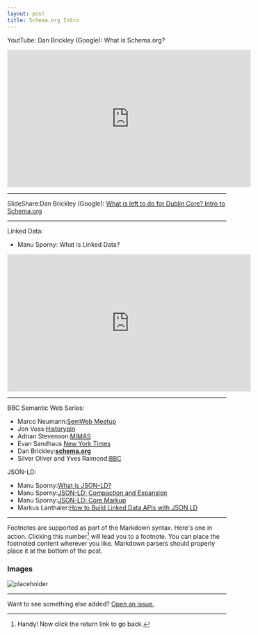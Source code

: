 ```yaml
---
layout: post
title: Schema.org Intro
---
```


YoutTube: Dan Brickley (Google): What is Schema.org?
<iframe width="560" height="315" src="https://www.youtube.com/embed/_-6mhdjE1XE" frameborder="0" allowfullscreen></iframe>

***
SlideShare:Dan Brickley (Google): [What is left to do for Dublin Core?  Intro to Schema.org](http://www.slideshare.net/danbri/what-is-left-to-do-dublin-core-2012-keynote)

***
Linked Data:
* Manu Sporny: What is Linked Data?
<iframe width="560" height="315" src="https://www.youtube.com/embed/4x_xzT5eF5Q" frameborder="0" allowfullscreen></iframe>

***
BBC Semantic Web Series:
* Marco Neumann:[SemWeb Meetup](https://youtu.be/8yUvgp-bZ5Q)
* Jon Voss:[Historypin](https://youtu.be/3D2vh7cLpFM)
* Adrian Stevenson:[MIMAS](https://youtu.be/R6VwJLNTUyM)
* Evan Sandhaus [New York Times](https://youtu.be/Xo10ShDK_F8)
* Dan Brickley:[__schema.org__](https://youtu.be/_-6mhdjE1XE)
* Silver Oliver and Yves Raimond:[BBC](https://youtu.be/sCnpSsxsb5U)

JSON-LD:
* Manu Sporny:[What is JSON-LD?](https://youtu.be/vioCbTo3C-4)
* Manu Sporny:[JSON-LD: Compaction and Expansion](https://youtu.be/Tm3fD89dqRE)
* Manu Sporny:[JSON-LD: Core Markup](https://youtu.be/UmvWk_TQ30A)
* Markus Lanthaler:[How to Build Linked Data APIs with JSON LD](https://youtu.be/fJCtaNRxg9M)

***
Footnotes are supported as part of the Markdown syntax. Here's one in action. Clicking this number[^fn-footnote_1] will lead you to a footnote.  You can place the footnoted content wherever you like. Markdown parsers should properly place it at the bottom of the post.

[^fn-footnote_1]: Handy! Now click the return link to go back.

### Images
![placeholder](http://placehold.it/400x200 "400x200 image")

-----
Want to see something else added? <a href="https://github.com/poole/poole/issues/new">Open an issue.</a>


